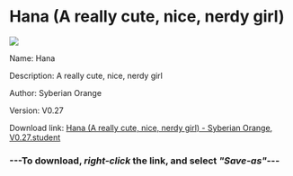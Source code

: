# Hana (A really cute, nice, nerdy girl)

<img src = "https://raw.githubusercontent.com/Arbiter1223/Koukou-Gurashi-Custom-Students/master/Students/Files/Hana%20(A%20really%20cute%2C%20nice%2C%20nerdy%20girl).png">

Name: Hana

Description: A really cute, nice, nerdy girl

Author: Syberian Orange

Version: V0.27

Download link: <a href="https://raw.githubusercontent.com/Arbiter1223/Koukou-Gurashi-Custom-Students/master/Students/Files/Hana%20(A%20really%20cute%2C%20nice%2C%20nerdy%20girl)%20-%20Syberian%20Orange%2C%20V0.27.student">Hana (A really cute, nice, nerdy girl) - Syberian Orange, V0.27.student</a>

### ---**To download, _right-click_ the link, and select _"Save-as"_**---

